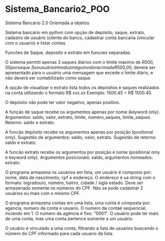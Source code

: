 # Sistema_Bancario2_POO
Sistema Bancário 2.0 Orientada a objetos

Sistema bancário em python com opção de depósito, saque, extrato, cadastro de usuário (cliente do banco, cadastrar conta bancaria (vincular com o usuario) e listar contas.

Funcões de Saque, deposito e extrato em funcoes separadas.

O sistema permiti apenas 3 saques diários com o limite máximo de R$500,00 por saque. Se o usuário introduzir algum valor acima de R$500,00, deverá ser apresentado para o usuário uma mensagem que excede o limite diário, e não deverá ser contabilizado como saque.

A opção de visualizar o extrato lista todos os depósitos e saques realizados na conta utilizando o formato R$ xxx.xx Exemplo: 1500.45 = R$ 1500.45.

O depósito não pode ter valor negativo, apenas positivo.

A função de saque recebe os argumentos apenas por nome (keyword only). Argumentos: saldo, valor, extrato, limite, numero_saques, limite_saques. Retorno: saldo e extrato.

A funcão depósito recebe os argumentos apenas por posição (positional only). Sugestão de argumentos: saldo, valor, extrato. Sugestão de retorno: saldo e extrato.

A funcão extrato recebe os argumentos por posição e nome (positional only e keyword only). Argumentos posicionais: saldo, argumentos nomeados: extrato.

O programa armazena os usuários em lista, um usuário é composto por: nome, data de nascimento, cpf e endereço. O endereço é ua string com o formato: logradouro, número, bairro, cidade / sigla estado. Deve ser armazenado somente os números do CPF. Não se pode cadastrar 2 usuários ou mais com o mesmo CPF.

O programa armazena contas em uma lista, uma conta é composta por: agencia, numero da conta e usuario. O numero da contaé sequencial, inciando em 1. O número da agência é fixo: "0001". O usuário pode ter mais de uma conta, mas uma conta pertence somente a um usuário.

O usuário é vinculado a uma conta, filtrando a lista de usuarios buscando o número do CPF informado para cada usuario da lista.

